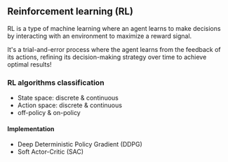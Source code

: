 ## Reinforcement learning (RL)

RL is a type of machine learning where an agent learns to make decisions by interacting with an environment to maximize a reward signal. 

It's a trial-and-error process where the agent learns from the feedback of its actions, refining its decision-making strategy over time to achieve optimal results!

### RL algorithms classification 
- State space:  discrete & continuous 
- Action space:  discrete & continuous 
- off-policy & on-policy 

#### Implementation 
- Deep Deterministic Policy Gradient (DDPG)
- Soft Actor-Critic (SAC)
